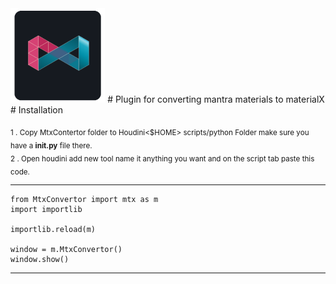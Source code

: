 <img src="/MtxConvertor/icon/mtx.png" width="30%" />
# Plugin for converting mantra materials to materialX <br/>
# Installation

<sub>1 . Copy MtxContertor folder to Houdini<$HOME> scripts/python Folder make sure you have a **__init__.py** file there.</sub><br />
<sub>2 . Open houdini add new tool name it anything you want and on the script tab paste this code.</sub>

---------------------------------------------
    from MtxConvertor import mtx as m
    import importlib

    importlib.reload(m)

    window = m.MtxConvertor()
    window.show()

---------------------------------------------